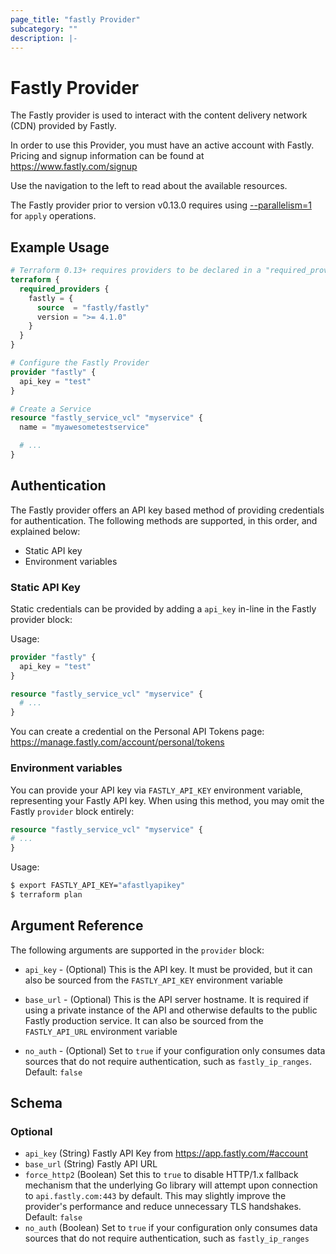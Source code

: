 ```yaml
---
page_title: "fastly Provider"
subcategory: ""
description: |-
---
```


# Fastly Provider

The Fastly provider is used to interact with the content delivery network (CDN)
provided by Fastly.

In order to use this Provider, you must have an active account with Fastly.
Pricing and signup information can be found at https://www.fastly.com/signup

Use the navigation to the left to read about the available resources.

The Fastly provider prior to version v0.13.0 requires using
[--parallelism=1](/docs/commands/apply.html#parallelism-n) for `apply` operations.

## Example Usage

```terraform
# Terraform 0.13+ requires providers to be declared in a "required_providers" block
terraform {
  required_providers {
    fastly = {
      source  = "fastly/fastly"
      version = ">= 4.1.0"
    }
  }
}

# Configure the Fastly Provider
provider "fastly" {
  api_key = "test"
}

# Create a Service
resource "fastly_service_vcl" "myservice" {
  name = "myawesometestservice"

  # ...
}
```

## Authentication

The Fastly provider offers an API key based method of providing credentials for
authentication. The following methods are supported, in this order, and
explained below:

- Static API key
- Environment variables


### Static API Key

Static credentials can be provided by adding a `api_key` in-line in the
Fastly provider block:

Usage:

```terraform
provider "fastly" {
  api_key = "test"
}

resource "fastly_service_vcl" "myservice" {
  # ...
}
```

You can create a credential on the Personal API Tokens page: https://manage.fastly.com/account/personal/tokens

### Environment variables

You can provide your API key via `FASTLY_API_KEY` environment variable,
representing your Fastly API key. When using this method, you may omit the
Fastly `provider` block entirely:

```terraform
resource "fastly_service_vcl" "myservice" {
# ...
}
```

Usage:

```sh
$ export FASTLY_API_KEY="afastlyapikey"
$ terraform plan
```

## Argument Reference

The following arguments are supported in the `provider` block:

* `api_key` - (Optional) This is the API key. It must be provided, but
  it can also be sourced from the `FASTLY_API_KEY` environment variable

* `base_url` - (Optional) This is the API server hostname. It is required
  if using a private instance of the API and otherwise defaults to the
  public Fastly production service. It can also be sourced from the
  `FASTLY_API_URL` environment variable

* `no_auth` - (Optional) Set to `true` if your configuration only consumes data sources that do not require authentication, such as `fastly_ip_ranges`. Default: `false`

<!-- schema generated by tfplugindocs -->
## Schema

### Optional

- `api_key` (String) Fastly API Key from https://app.fastly.com/#account
- `base_url` (String) Fastly API URL
- `force_http2` (Boolean) Set this to `true` to disable HTTP/1.x fallback mechanism that the underlying Go library will attempt upon connection to `api.fastly.com:443` by default. This may slightly improve the provider's performance and reduce unnecessary TLS handshakes. Default: `false`
- `no_auth` (Boolean) Set to `true` if your configuration only consumes data sources that do not require authentication, such as `fastly_ip_ranges`
